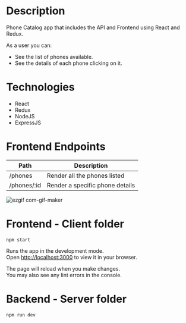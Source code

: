 # Description
Phone Catalog app that includes the API and Frontend using React and Redux.

As a user you can:
- See the list of phones available.
- See the details of each phone clicking on it.

# Technologies
- React
- Redux
- NodeJS
- ExpressJS

# Frontend Endpoints 

|	Path	|	Description	|
|	-	|	-	|	
|	/phones	|	Render all the phones listed	|
|	/phones/:id	|	Render a specific phone details|


![ezgif com-gif-maker](https://user-images.githubusercontent.com/8181053/155390113-7cc3192e-111b-40e1-93fa-d4d0edaf4eeb.gif)

# Frontend - Client folder
```
npm start
```

Runs the app in the development mode.\
Open [http://localhost:3000](http://localhost:3000) to view it in your browser.

The page will reload when you make changes.\
You may also see any lint errors in the console.

# Backend - Server folder
```
npm run dev
```

